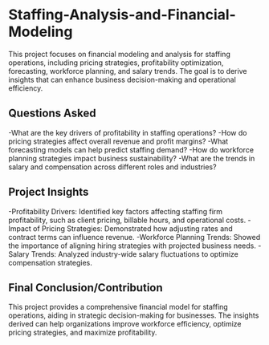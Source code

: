 # Staffing-Analysis-and-Financial-Modeling
This project focuses on financial modeling and analysis for staffing operations, including pricing strategies, profitability optimization, forecasting, workforce planning, and salary trends. The goal is to derive insights that can enhance business decision-making and operational efficiency.

## Questions Asked

-What are the key drivers of profitability in staffing operations?
-How do pricing strategies affect overall revenue and profit margins?
-What forecasting models can help predict staffing demand?
-How do workforce planning strategies impact business sustainability?
-What are the trends in salary and compensation across different roles and industries?

## Project Insights

-Profitability Drivers: Identified key factors affecting staffing firm profitability, such as client pricing, billable hours, and operational costs.
-Impact of Pricing Strategies: Demonstrated how adjusting rates and contract terms can influence revenue.
-Workforce Planning Trends: Showed the importance of aligning hiring strategies with projected business needs.
-Salary Trends: Analyzed industry-wide salary fluctuations to optimize compensation strategies.

## Final Conclusion/Contribution

This project provides a comprehensive financial model for staffing operations, aiding in strategic decision-making for businesses. The insights derived can help organizations improve workforce efficiency, optimize pricing strategies, and maximize profitability.
